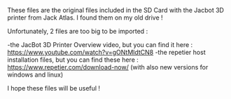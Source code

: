 These files are the original files included in the SD Card with the Jacbot 3D printer from Jack Atlas. I found them on my old drive !

Unfortunately, 2 files are too big to be imported : 

-the JacBot 3D Printer Overview video, but you can find it here : https://www.youtube.com/watch?v=gONtMldtCN8
-the repetier host installation files, but you can find these here : https://www.repetier.com/download-now/ (with also new versions for windows and linux)

I hope these files will be useful !
